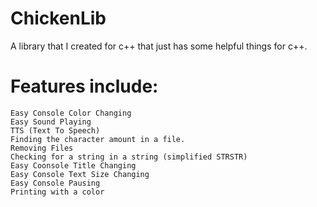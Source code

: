 # ChickenLib
A library that I created for c++ that just has some helpful things for c++.
# Features include:
```
Easy Console Color Changing
Easy Sound Playing
TTS (Text To Speech)
Finding the character amount in a file.
Removing Files
Checking for a string in a string (simplified STRSTR)
Easy Coonsole Title Changing
Easy Console Text Size Changing
Easy Console Pausing
Printing with a color
```
